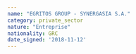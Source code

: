 ```yaml
---
name: "EGRITOS GROUP - SYNERGASIA S.A."
category: private_sector
nature: "Entreprise"
nationality: GRC
date_signed: '2018-11-12'
---
```

    